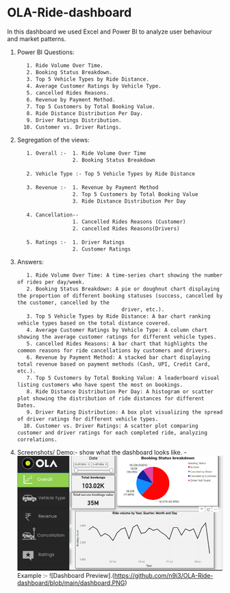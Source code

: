 # OLA-Ride-dashboard
In this dashboard we used Excel and Power BI to analyze user behaviour and market patterns.

1. Power BI Questions:

          1. Ride Volume Over Time.
          2. Booking Status Breakdown.
          3. Top 5 Vehicle Types by Ride Distance.
          4. Average Customer Ratings by Vehicle Type.
          5. cancelled Rides Reasons.
          6. Revenue by Payment Method.
          7. Top 5 Customers by Total Booking Value.
          8. Ride Distance Distribution Per Day.
          9. Driver Ratings Distribution.
         10. Customer vs. Driver Ratings.
 

3. Segregation of the views:
   
     
          1. Overall :-  1. Ride Volume Over Time
                         2. Booking Status Breakdown
                   
          2. Vehicle Type :- Top 5 Vehicle Types by Ride Distance
     
          3. Revenue :-  1. Revenue by Payment Method
                         2. Top 5 Customers by Total Booking Value
                         3. Ride Distance Distribution Per Day
                   
          4. Cancellation--
                         1. Cancelled Rides Reasons (Customer)
                         2. cancelled Rides Reasons(Drivers)
                   
          5. Ratings :-  1. Driver Ratings
                         2. Customer Ratings
5. Answers:
   
          1. Ride Volume Over Time: A time-series chart showing the number of rides per day/week.
          2. Booking Status Breakdown: A pie or doughnut chart displaying the proportion of different booking statuses (success, cancelled by the customer, cancelled by the 
                                         driver, etc.).
          3. Top 5 Vehicle Types by Ride Distance: A bar chart ranking vehicle types based on the total distance covered.
          4. Average Customer Ratings by Vehicle Type: A column chart showing the average customer ratings for different vehicle types.
          5. cancelled Rides Reasons: A bar chart that highlights the common reasons for ride cancellations by customers and drivers.
          6. Revenue by Payment Method: A stacked bar chart displaying total revenue based on payment methods (Cash, UPI, Credit Card, etc.).
          7. Top 5 Customers by Total Booking Value: A leaderboard visual listing customers who have spent the most on bookings.
          8. Ride Distance Distribution Per Day: A histogram or scatter plot showing the distribution of ride distances for different Dates.
          9. Driver Rating Distribution: A box plot visualizing the spread of driver ratings for different vehicle types.
         10. Customer vs. Driver Ratings: A scatter plot comparing customer and driver ratings for each completed ride, analyzing correlations.


7. Screenshots/ Demo:-
   show what the dashboard looks like. - ![Alt text](https://github.com/n9i3/OLA-Ride-dashboard/blob/main/dashboard.PNG)  
        Example :- ![Dashboard Preview].(https://github.com/n9i3/OLA-Ride-dashboard/blob/main/dashboard.PNG)
